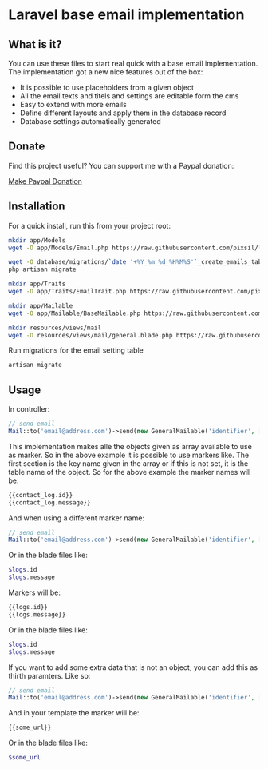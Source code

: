 # Laravel base email implementation


## What is it?

You can use these files to start real quick with a base email implementation. The implementation got a new nice features out of the box:

* It is possible to use placeholders from a given object
* All the email texts and titels and settings are editable form the cms
* Easy to extend with more emails
* Define different layouts and apply them in the database record
* Database settings automatically generated

## Donate

Find this project useful? You can support me with a Paypal donation:

[Make Paypal Donation](https://www.paypal.com/donate/?hosted_button_id=2XCS6R3CTC5BA)

## Installation

For a quick install, run this from your project root:
```bash
mkdir app/Models
wget -O app/Models/Email.php https://raw.githubusercontent.com/pixsil/laravel-base-email-implementation/main/Models/Email.php

wget -O database/migrations/`date '+%Y_%m_%d_%H%M%S'`_create_emails_table.php https://raw.githubusercontent.com/pixsil/laravel-base-email-implementation/main/Migrations/create_emails_table.php
php artisan migrate

mkdir app/Traits
wget -O app/Traits/EmailTrait.php https://raw.githubusercontent.com/pixsil/laravel-base-email-implementation/main/Traits/EmailTrait.php

mkdir app/Mailable
wget -O app/Mailable/BaseMailable.php https://raw.githubusercontent.com/pixsil/laravel-base-email-implementation/main/Mail/BaseMailable.php

mkdir resources/views/mail
wget -O resources/views/mail/general.blade.php https://raw.githubusercontent.com/pixsil/laravel-base-email-implementation/main/Views/general.blade.php
```

Run migrations for the email setting table
```bash
artisan migrate
```

## Usage

In controller:
```php
// send email
Mail::to('email@address.com')->send(new GeneralMailable('identifier', [$contact_log]));
```

This implementation makes alle the objects given as array available to use as marker. So in the above example it is possible to use markers like. The first section is the key name given in the array or if this is not set, it is the table name of the object. So for the above example the marker names will be:
```php
{{contact_log.id}}
{{contact_log.message}}
```

And when using a different marker name:

```php
// send email
Mail::to('email@address.com')->send(new GeneralMailable('identifier', ['logs' => $contact_log]));
```

Or in the blade files like:

```php
$logs.id
$logs.message
```

Markers will be:

```php
{{logs.id}}
{{logs.message}}
```

Or in the blade files like:

```php
$logs.id
$logs.message
```

If you want to add some extra data that is not an object, you can add this as thirth paramters. Like so:

```php
// send email
Mail::to('email@address.com')->send(new GeneralMailable('identifier', [$contact_log], ['some_url' => 'https://my-side.com']));
```

And in your template the marker will be:

```php
{{some_url}}
```

Or in the blade files like:

```php
$some_url
```
